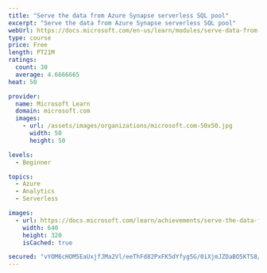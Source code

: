 ```yaml
---
title: "Serve the data from Azure Synapse serverless SQL pool"
excerpt: "Serve the data from Azure Synapse serverless SQL pool"
webUrl: https://docs.microsoft.com/en-us/learn/modules/serve-data-from-azure-synapse-serverless-sql-pool/
type: course
price: Free
length: PT21M
ratings:
  count: 30
  average: 4.6666665
heat: 50

provider:
  name: Microsoft Learn
  domain: microsoft.com
  images:
    - url: /assets/images/organizations/microsoft.com-50x50.jpg
      width: 50
      height: 50

levels:
  - Beginner

topics:
  - Azure
  - Analytics
  - Serverless

images:
  - url: https://docs.microsoft.com/learn/achievements/serve-the-data-from-azure-synapse-serverless-sql-pool-social.png
    width: 640
    height: 320
    isCached: true

secured: "vYOM6cHOM5EaUxjfJMa2Vl/eeThFd82PxFK5dYfyg5G/0iXjmJZDaBO5KTS8/XOPMYDdZf0jNj1QanWIoH4/+5MQNxEYxNdfl6zXYDFa0dTAwOxXAyJCIWCHlr9y+WMtIqcIz8kj8W1QsF2Jk7dGaTSveIvHkS8483q7d4M8Vv0BGKJIszC+wa03qNu34TsJT74GY9F5h3xnQGqsdJNjK/CuBuQySX2UkqkUVF7WE8Kf3lAnRMjwZVDmoHNzC0lcCH/orAJHuzwMHC6Ma4YGYM9DIbxEdjd7pSCao7hBmSXoaFDghjwEO03/8jDdetutU4WxdJPOBuHPlVN5FsqTdxMGBOf1yeZSwi1QVEHkkkFokj7IwgQXS/kZPhsVVTtUK1vgm0KPbDpfvVTN1gLTQdE5wFP9xFzat0SVJbGoTnA=;0ZOaAfN1TyYIDzW2iZyX+g=="
---
```


